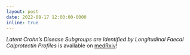 ```yaml
---
layout: post
date: 2022-08-17 12:00:00-0000
inline: true
---
```


_Latent Crohn’s Disease Subgroups are Identified by Longitudinal Faecal Calprotectin Profiles_ is available on [medRxiv](https://www.medrxiv.org/content/10.1101/2022.08.16.22278320v1)!
